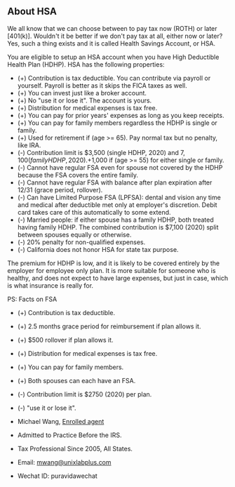 ## About HSA

We all know that we can choose between to pay tax now (ROTH) or later [401(k)]. Wouldn't it be better if we don't pay tax at all, either now or later?
Yes, such a thing exists and it is called Health Savings Account, or HSA.

You are eligible to setup an HSA account when you have High Deductible Health Plan (HDHP). HSA has the following properties:

- (+) Contribution is tax deductible. You can contribute via payroll or yourself. Payroll is better as it skips the FICA taxes as well.
- (+) You can invest just like a broker account.
- (+) No "use it or lose it". The account is yours.
- (+) Distribution for medical expenses is tax free.
- (+) You can pay for prior years' expenses as long as you keep receipts.
- (+) You can pay for family members regardless the HDHP is single or family.
- (+) Used for retirement if (age >= 65). Pay normal tax but no penalty, like IRA.
- (-) Contribution limit is $3,500 (single HDHP, 2020) and $7,100 (family HDHP, 2020). +$1,000 if (age >= 55) for either single or family.
- (-) Cannot have regular FSA even for spouse not covered by the HDHP because the FSA covers the entire family.
- (-) Cannot have regular FSA with balance after plan expiration after 12/31 (grace period, rollover).
- (-) Can have Limited Purpose FSA (LPFSA): dental and vision any time and medical after deductible met only at employer's discretion. Debit card takes care of this automatically to some extend.
- (-) Married people: if either spouse has a family HDHP, both treated having family HDHP. The combined contribution is $7,100 (2020) split between spouses equally or otherwise.
- (-) 20% penalty for non-qualified expenses.
- (-) California does not honor HSA for state tax purpose.

The premium for HDHP is low, and it is likely to be covered entirely
by the employer for employee only plan. It is more suitable for
someone who is healthy, and does not expect to have large expenses,
but just in case, which is what insurance is really for.

PS: Facts on FSA

- (+) Contribution is tax deductible.  
- (+) 2.5 months grace period for reimbursement if plan allows it.  
- (+) $500 rollover if plan allows it.  
- (+) Distribution for medical expenses is tax free.  
- (+) You can pay for family members.  
- (+) Both spouses can each have an FSA.  
- (-) Contribution limit is $2750 (2020) per plan.  
- (-) "use it or lose it".  

- Michael Wang, [Enrolled agent](https://en.wikipedia.org/wiki/Enrolled_agent)
- Admitted to Practice Before the IRS.
- Tax Professional Since 2005, All States.
- Email: mwang@unixlabplus.com
- Wechat ID: puravidawechat

